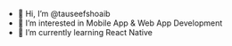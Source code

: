 - 👋 Hi, I’m @tauseefshoaib
- 👀 I’m interested in Mobile App & Web App Development
- 🌱 I’m currently learning React Native
<!-- - 💞️ I’m looking to collaborate on ...
- 📫 How to reach me ... -->

<!---
tauseefshoaib/tauseefshoaib is a ✨ special ✨ repository because its `README.md` (this file) appears on your GitHub profile.
You can click the Preview link to take a look at your changes.
--->
